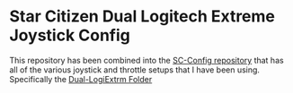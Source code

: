 # Star Citizen Dual Logitech Extreme Joystick Config
This repository has been combined into the [SC-Config repository](https://github.com/Chadarius/sc-config) that has all of the various joystick and throttle setups that I have been using. 
Specifically the [Dual-LogiExtrm Folder](https://github.com/Chadarius/sc-config/tree/main/Profiles/Dual-LogiExtrm)
